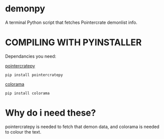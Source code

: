 # demonpy
A terminal Python script that fetches Pointercrate demonlist info.

# COMPILING WITH PYINSTALLER
Dependancies you need:

[pointercratepy](https://pypi.org/project/pointercratepy/)

`pip install pointercratepy`

[colorama](https://pypi.org/project/colorama/)

`pip install colorama`

# Why do i need these?
pointercratepy is needed to fetch that demon data, and colorama is needed to colour the text.
